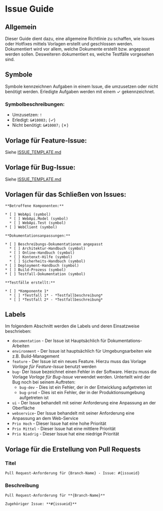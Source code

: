 # Issue Guide

## Allgemein

Dieser Guide dient dazu, eine allgemeine Richtlinie zu schaffen, wie Issues oder Hotfixes mittels Vorlagen erstellt und geschlossen werden. Dokumentiert wird vor allem, welche Dokumente erstellt bzw. angepasst werden sollen. Desweiteren dokumentiert es, welche Testfälle vorgesehen sind.

## Symbole

Symbole kennzeichnen Aufgaben in einem Issue, die umzusetzen oder nicht benötigt werden. Erledigte Aufgaben werden mit einem &#10003; gekennzeichnet.

### Symbolbeschreibungen:

* Umzusetzen: `!`
* Erledigt: `&#10003;` (&#10003;)
* Nicht benötigt: `&#10007;` (&#10007;)

## Vorlage für Feature-Issue:

Siehe [ISSUE_TEMPLATE.md](../../.github/ISSUE_TEMPLATE.de)

## Vorlage für Bug-Issue:

Siehe [ISSUE_TEMPLATE.md](../../.github/ISSUE_TEMPLATE.de)

## Vorlagen für das Schließen von Issues:

```
**Betroffene Komponenten:**

* [ ] WebApi (symbol)
  * [ ] WebApi.Model (symbol)
  * [ ] WebApi.Test (symbol)
* [ ] WebClient (symbol)

**Dokumentationsanpassungen:**

* [ ] Beschreibungs-Dokumentationen angepasst
  * [ ] Architektur-Handbuch (symbol)
  * [ ] Online-Handbuch (symbol)
  * [ ] Kontenxt-Hilfe (symbol)
  * [ ] Sicherheits-Handbuch (symbol)
* [ ] Deployment-Handbuch (symbol)
* [ ] Build-Prozess (symbol)
* [ ] Testfall-Dokumentation (symbol)

**Testfälle erstellt:**

* [ ] *Komponente 1*
  * [ ] *Testfall 1* - *Testfallbeschreibung*
  * [ ] *Testfall 2* - *Testfallbeschreibung*
```

## Labels

Im folgendem Abschnitt werden die Labels und deren Einsatzweise beschrieben:

* `documentation` - Der Issue ist Hauptsächlich für Dokumentations-Arbeiten
* `environment` - Der Issue ist hauptsächlich für Umgebungsarbeiten wie z.B. Build-Management
* `feature` - Der Issue ist ein neues Feature. Hierzu muss das Vorlage *Vorlage für Feature-Issue* benutzt werden
* `bug`- Der Issue bezeichnet einen Fehler in der Software. Hierzu muss die Vorlage *Vorlage für Bug-Issue* verwendet werden. Unterteilt wird der Bug noch bei seinem Auftreten:
  * `bug-dev` - Dies ist ein Fehler, der in der Entwicklung aufgetreten ist
  * `bug-prod` - Dies ist ein Fehler, der in der Produktionsumgebung aufgetreten ist
* `ui` - Der Issue behandelt mit seiner Anforderung eine Anpassung an der Oberfläche
* `webservice`- Der Issue behandelt mit seiner Anforderung eine Anpassung an dem Web-Service
* `Prio Hoch` - Dieser Issue hat eine hohe Priorität
* `Prio Mittel` - Dieser Issue hat eine mittlere Priorität
* `Prio Niedrig` - Dieser Issue hat eine niedrige Priorität

## Vorlage für die Erstellung von Pull Requests

### Titel
```
Pull Request-Anforderung für {Branch-Name} - Issue: #{issueid}
```

### Beschreibung

```
Pull Request-Anforderung für **{Branch-Name}**

Zugehöriger Issue: **#{issueid}**
```